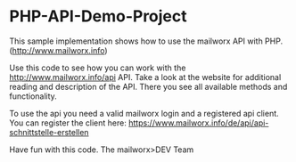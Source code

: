 # PHP-API-Demo-Project
This sample implementation shows how to use the mailworx API with PHP. (http://www.mailworx.info)

Use this code to see how you can work with the http://www.mailworx.info/api API.
Take a look at the website for additional reading and description of the API. There you see all available methods and functionality.

To use the api you need a valid mailworx login and a registered api client. You can register the client here: https://www.mailworx.info/de/api/api-schnittstelle-erstellen

Have fun with this code.
The mailworx>DEV Team

